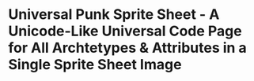 
# Universal Punk Sprite Sheet - A Unicode-Like Universal Code Page for All Archtetypes & Attributes in a Single Sprite Sheet Image

